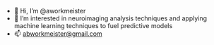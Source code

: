 - 👋 Hi, I’m @aworkmeister
- 👀 I’m interested in neuroimaging analysis techniques and applying machine learning techniques to fuel predictive models 
- 📫 abworkmeister@gmail.com

<!---
aworkmeister/aworkmeister is a ✨ special ✨ repository because its `README.md` (this file) appears on your GitHub profile.
You can click the Preview link to take a look at your changes.
--->

